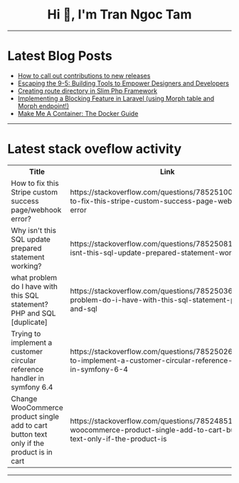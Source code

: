 <h1 align="center">Hi 👋, I'm Tran Ngoc Tam</h1>

---

# Latest Blog Posts 
<!-- BLOG-POST-LIST:START -->
- [How to call out contributions to new releases](https://dev.to/openproject/how-to-call-out-contributions-to-new-releases-3cdb)
- [Escaping the 9-5: Building Tools to Empower Designers and Developers](https://dev.to/ddigital/escaping-the-9-5-building-tools-to-empower-designers-and-developers-14k8)
- [Creating route directory in Slim Php Framework](https://dev.to/asif_sheikh_d7d74ce8b9c9d/creating-route-directory-in-slim-php-framework-46eb)
- [Implementing a Blocking Feature in Laravel &lpar;using Morph table and Morph endpoint!&rpar;](https://dev.to/edriso/implementing-a-blocking-feature-in-laravel-using-morph-table-and-morph-endpoint-55h6)
- [Make Me A Container: The Docker Guide](https://dev.to/emmanuellebe24/make-me-a-container-the-docker-guide-4c07)
<!-- BLOG-POST-LIST:END -->

---

# Latest stack oveflow activity
<table>
  <tr><th>Title</th><th>Link</th></tr>
  <!-- STACKOVERFLOW:START --><tr><td>How to fix this Stripe custom success page/webhook error?</td><td>https://stackoverflow.com/questions/78525100/how-to-fix-this-stripe-custom-success-page-webhook-error</td></tr><tr><td>Why isn&#39;t this SQL update prepared statement working?</td><td>https://stackoverflow.com/questions/78525081/why-isnt-this-sql-update-prepared-statement-working</td></tr><tr><td>what problem do I have with this SQL statement? PHP and SQL [duplicate]</td><td>https://stackoverflow.com/questions/78525036/what-problem-do-i-have-with-this-sql-statement-php-and-sql</td></tr><tr><td>Trying to implement a customer circular reference handler in symfony 6.4</td><td>https://stackoverflow.com/questions/78525026/trying-to-implement-a-customer-circular-reference-handler-in-symfony-6-4</td></tr><tr><td>Change WooCommerce product single add to cart button text only if the product is in cart</td><td>https://stackoverflow.com/questions/78524851/change-woocommerce-product-single-add-to-cart-button-text-only-if-the-product-is</td></tr><!-- STACKOVERFLOW:END -->
</table>

---


